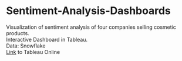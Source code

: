# Sentiment-Analysis-Dashboards
Visualization of sentiment analysis of four companies selling cosmetic products. <br>
Interactive Dashboard in Tableau. <br>
Data: Snowflake <br>
[Link](https://prod-useast-b.online.tableau.com/#/site/dsba5122fall2021/workbooks/433470?:origin=card_share_link) to Tableau Online <br>
